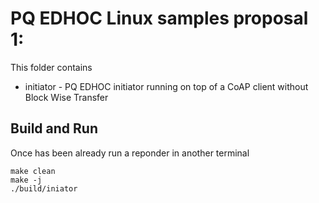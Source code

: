 # PQ EDHOC Linux samples proposal 1: 
This folder contains
* initiator - PQ EDHOC initiator running on top of a CoAP client without Block Wise Transfer 

## Build and Run
Once has been already run a reponder in another terminal
```
make clean
make -j
./build/iniator
```
